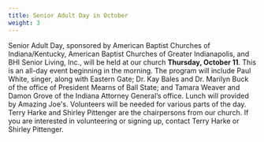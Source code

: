 ```yaml
---
title: Senior Adult Day in October
weight: 3
---
```


Senior Adult Day, sponsored by American Baptist Churches of Indiana/Kentucky, American Baptist Churches of Greater Indianapolis, and BHI Senior Living, Inc., will be held at our church **Thursday, October 11**. This is an all-day event beginning in the morning. The program will include Paul White, singer, along with Eastern Gate; Dr. Kay Bales and Dr. Marilyn Buck of the office of President Mearns of Ball State; and Tamara Weaver and Damon Grove of the Indiana Attorney General’s office. Lunch will provided by Amazing Joe's. Volunteers will be needed for various parts of the day. Terry Harke and Shirley Pittenger are the chairpersons from our church. If you are interested in volunteering or signing up, contact  Terry Harke or Shirley Pittenger.